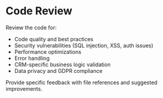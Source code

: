 # Code Review

Review the code for:
- Code quality and best practices
- Security vulnerabilities (SQL injection, XSS, auth issues)
- Performance optimizations
- Error handling
- CRM-specific business logic validation
- Data privacy and GDPR compliance

Provide specific feedback with file references and suggested improvements.
